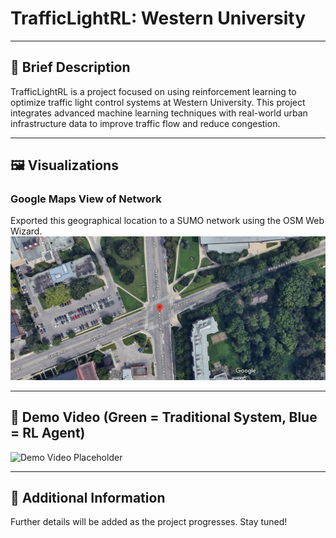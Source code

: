# TrafficLightRL: Western University

---

## 🚦 Brief Description
TrafficLightRL is a project focused on using reinforcement learning to optimize traffic light control systems at Western University. This project integrates advanced machine learning techniques with real-world urban infrastructure data to improve traffic flow and reduce congestion.

---

## 🖼️ Visualizations

### Google Maps View of Network
Exported this geographical location to a SUMO network using the OSM Web Wizard.
![Map View Placeholder](./documentation/western_map_image.png)

---

## 🎥 Demo Video (Green = Traditional System, Blue = RL Agent)
![Demo Video Placeholder](./documentation/demo_vid.gif)

---

## 📄 Additional Information
Further details will be added as the project progresses. Stay tuned!
